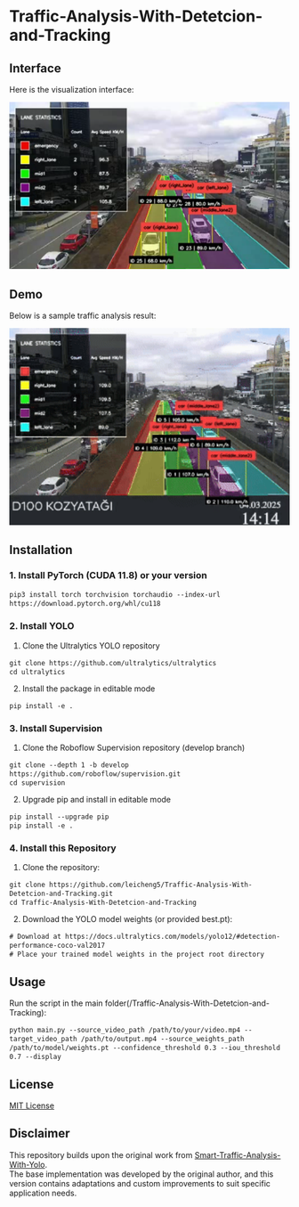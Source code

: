 # Traffic-Analysis-With-Detetcion-and-Tracking

## Interface

Here is the visualization interface:

<p align="center">
  <img src="Interface.png" alt="Interface" width="800"/>
</p>

## Demo

Below is a sample traffic analysis result:

<p align="center">
  <img src="DEMO.gif" alt="Demo" width="800"/>
</p>


## Installation
### 1. Install PyTorch (CUDA 11.8) or your version

```
pip3 install torch torchvision torchaudio --index-url https://download.pytorch.org/whl/cu118
```

### 2. Install YOLO
1. Clone the Ultralytics YOLO repository
```
git clone https://github.com/ultralytics/ultralytics
cd ultralytics
```
2. Install the package in editable mode
```
pip install -e .
```

### 3. Install Supervision
1. Clone the Roboflow Supervision repository (develop branch)
```
git clone --depth 1 -b develop https://github.com/roboflow/supervision.git
cd supervision
```

2. Upgrade pip and install in editable mode
```
pip install --upgrade pip
pip install -e .
```

### 4. Install this Repository
1. Clone the repository:
```
git clone https://github.com/leicheng5/Traffic-Analysis-With-Detetcion-and-Tracking.git
cd Traffic-Analysis-With-Detetcion-and-Tracking
```

2. Download the YOLO model weights (or provided best.pt):
```
# Download at https://docs.ultralytics.com/models/yolo12/#detection-performance-coco-val2017
# Place your trained model weights in the project root directory
```

## Usage

Run the script in the main folder(/Traffic-Analysis-With-Detetcion-and-Tracking):

```
python main.py --source_video_path /path/to/your/video.mp4 --target_video_path /path/to/output.mp4 --source_weights_path /path/to/model/weights.pt --confidence_threshold 0.3 --iou_threshold 0.7 --display
```



## License

[MIT License](LICENSE)

## Disclaimer

This repository builds upon the original work from [Smart-Traffic-Analysis-With-Yolo](https://github.com/bahakizil/Smart-Traffic-Analysis-With-Yolo).  
The base implementation was developed by the original author, and this version contains adaptations and custom improvements to suit specific application needs.

